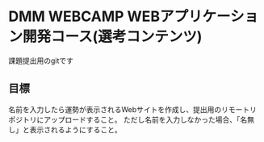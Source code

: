 # DMM WEBCAMP WEBアプリケーション開発コース(選考コンテンツ)
課題提出用のgitです

## 目標
名前を入力したら運勢が表示されるWebサイトを作成し、提出用のリモートリポジトリにアップロードすること。
ただし名前を入力しなかった場合、「名無し」と表示されるようにすること。